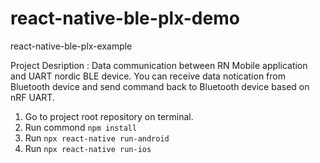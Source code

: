 # react-native-ble-plx-demo
react-native-ble-plx-example

Project Desription : 
Data communication between RN Mobile application and UART nordic BLE device.
You can receive data notication from Bluetooth device and send command back to Bluetooth device based on nRF UART.

1. Go to project root repository on terminal.
2. Run commond `npm install`
3. Run `npx react-native run-android`
3. Run `npx react-native run-ios`
